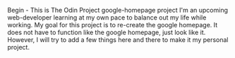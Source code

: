 Begin -
This is The Odin Project
google-homepage project
I'm an upcoming web-developer learning at my own pace to balance out
my life while working. My goal for this project is to re-create the google
homepage. It does not have to function like the google homepage, just look like
it. However, I will try to add a few things here and there to make it my
personal project.
